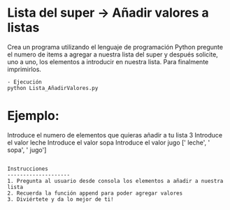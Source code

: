 Lista del super -> Añadir valores a listas
==============
Crea un programa utilizando el lenguaje de programación Python pregunte el numero de items a agregar a nuestra lista del super y después solicite, uno a uno, los elementos a introducir en nuestra lista. Para finalmente imprimirlos. 

```
- Ejecución
python Lista_AñadirValores.py
```

# Ejemplo:
Introduce el numero de elementos que quieras añadir a tu lista 3
Introduce el valor leche
Introduce el valor sopa
Introduce el valor jugo
[' leche', ' sopa', ' jugo']
 
```

Instrucciones
--------------------
1. Pregunta al usuario desde consola los elementos a añadir a nuestra lista 
2. Recuerda la función append para poder agregar valores
3. Diviértete y da lo mejor de ti!
